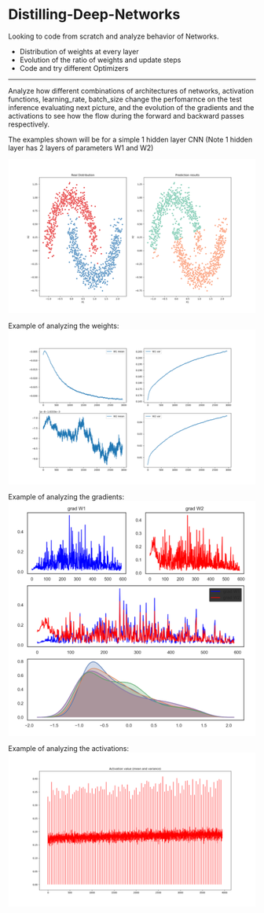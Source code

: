 # Distilling-Deep-Networks

Looking to code from scratch and analyze behavior of Networks.

- Distribution of weights at every layer
- Evolution of the ratio of weights and update steps
- Code and try different Optimizers


---


Analyze how different combinations of architectures of networks, activation functions, learning_rate, batch_size change the perfomarnce on the test inference evaluating next picture, and the evolution of the gradients and the activations to see how the flow during the forward and backward passes respectively.

The examples shown will be for a simple 1 hidden layer CNN (Note 1 hidden layer has 2 layers of parameters W1 and W2)  

![test][test_inference]

Example of analyzing the weights:
![weights][weight_stats]

Example of analyzing the gradients:
![grads][grads]

Example of analyzing the activations:
![activations][activations]

[test_inference]: https://github.com/PabloRR100/Distilling-Deep-Networks/blob/master/figures/pred_results.png?raw=true  
[weight_stats]: https://github.com/PabloRR100/Distilling-Deep-Networks/blob/master/figures/1_weight_stats.png?raw=true  
[grads]: https://github.com/PabloRR100/Distilling-Deep-Networks/blob/master/figures/2_grads_stats_2.png?raw=true
[activations]: https://github.com/PabloRR100/Distilling-Deep-Networks/blob/master/figures/3_activation_stats.png?raw=true

